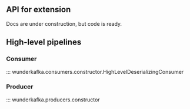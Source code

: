 ## API for extension

Docs are under construction, but code is ready.

## High-level pipelines

### Consumer

::: wunderkafka.consumers.constructor.HighLevelDeserializingConsumer

### Producer

::: wunderkafka.producers.constructor
